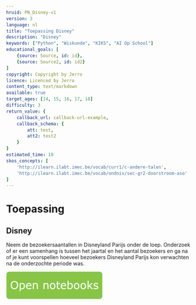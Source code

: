 ```yaml
---
hruid: PN_Disney-v1
version: 3
language: nl
title: "Toepassing Disney"
description: "Disney"
keywords: ["Python", "Wiskunde", "KIKS", "AI Op School"]
educational_goals: [
    {source: Source, id: id}, 
    {source: Source2, id: id2}
]
copyright: Copyright by Jerro
licence: Licenced by Jerro
content_type: text/markdown
available: true
target_ages: [14, 15, 16, 17, 18]
difficulty: 3
return_value: {
    callback_url: callback-url-example,
    callback_schema: {
        att: test,
        att2: test2
    }
}
estimated_time: 10
skos_concepts: [
    'http://ilearn.ilabt.imec.be/vocab/curr1/c-andere-talen', 
    'http://ilearn.ilabt.imec.be/vocab/ondniv/sec-gr2-doorstroom-aso'
]
---
```

# Toepassing
## Disney
Neem de bezoekersaantallen in Disneyland Parijs onder de loep. Onderzoek of er een samenhang is tussen het jaartal en het aantal bezoekers en ga na of je kunt voorspellen hoeveel bezoekers Disneyland Parijs kon verwachten na de onderzochte periode was.

[![](embed/Knop.png "Knop")](https://kiks.ilabt.imec.be/jupyterhub/?id=0306 "Notebooks Oefenen met Data")